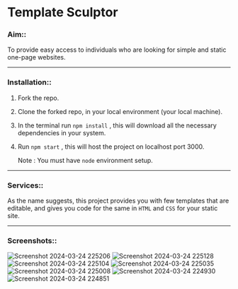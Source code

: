 # Template Sculptor

### Aim::      
To provide easy access to individuals who are looking for simple and static one-page websites.         

---

### Installation::         
1. Fork the repo.
2. Clone the forked repo, in your local environment (your local machine).
3. In the terminal run ``` npm install ``` , this will download all the necessary dependencies in your system.
4. Run ``` npm start ``` , this will host the project on localhost port 3000.

    Note : You must have ```node``` environment setup.
---

### Services::       
As the name suggests, this project provides you with few templates that are editable, and gives you code for the same in ```HTML``` and ```CSS``` for your static site.

---
### Screenshots::       
![Screenshot 2024-03-24 225206](https://github.com/meAyushSharma/TemplateSculptor/assets/146171218/25b3d29d-35a7-46f5-926b-47dfc35a478b)
![Screenshot 2024-03-24 225128](https://github.com/meAyushSharma/TemplateSculptor/assets/146171218/fe3fed31-c137-4cfc-a8ff-bf564c8587a1)
![Screenshot 2024-03-24 225104](https://github.com/meAyushSharma/TemplateSculptor/assets/146171218/00bf26cc-22e6-4a6c-9806-c648dce11ded)
![Screenshot 2024-03-24 225035](https://github.com/meAyushSharma/TemplateSculptor/assets/146171218/3bf10251-d4b5-44fc-b9ef-fba4d8b35ebd)
![Screenshot 2024-03-24 225008](https://github.com/meAyushSharma/TemplateSculptor/assets/146171218/755cc3f5-bd05-4b9a-bd21-0c3d231b1fbe)
![Screenshot 2024-03-24 224930](https://github.com/meAyushSharma/TemplateSculptor/assets/146171218/f1db3389-8715-4669-8b50-8f22bb3d26a0)
![Screenshot 2024-03-24 224851](https://github.com/meAyushSharma/TemplateSculptor/assets/146171218/78b7dad9-6260-43ec-99d1-d4fb6117b1d3)



